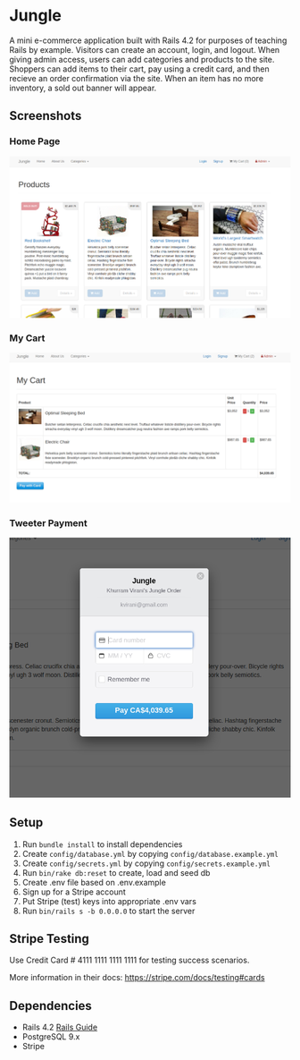 # Jungle

A mini e-commerce application built with Rails 4.2 for purposes of teaching Rails by example. Visitors can create an account, login, and logout. When giving admin access, users can add categories and products to the site. Shoppers can add items to their cart, pay using a credit card, and then recieve an order confirmation via the site. When an item has no more inventory, a sold out banner will appear. 

## Screenshots

### Home Page
!["Screenshot of Home Page"](https://github.com/MonicaLuca/jungle-rails/blob/master/docs/home_page.png?raw=true)

### My Cart
!["Screenshot of My Cart"](https://github.com/MonicaLuca/jungle-rails/blob/master/docs/my_cart.png?raw=true)

### Tweeter Payment
!["Screenshot of Payment"](https://github.com/MonicaLuca/jungle-rails/blob/master/docs/payment.png?raw=true)


## Setup

1. Run `bundle install` to install dependencies
2. Create `config/database.yml` by copying `config/database.example.yml`
3. Create `config/secrets.yml` by copying `config/secrets.example.yml`
4. Run `bin/rake db:reset` to create, load and seed db
5. Create .env file based on .env.example
6. Sign up for a Stripe account
7. Put Stripe (test) keys into appropriate .env vars
8. Run `bin/rails s -b 0.0.0.0` to start the server

## Stripe Testing

Use Credit Card # 4111 1111 1111 1111 for testing success scenarios.

More information in their docs: <https://stripe.com/docs/testing#cards>

## Dependencies

* Rails 4.2 [Rails Guide](http://guides.rubyonrails.org/v4.2/)
* PostgreSQL 9.x
* Stripe
